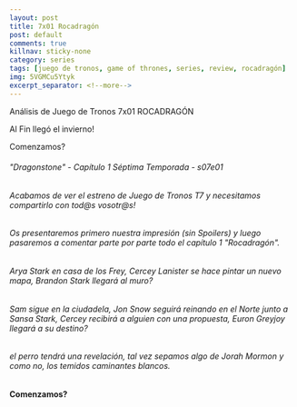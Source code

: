 ```yaml
---
layout: post
title: 7x01 Rocadragón
post: default
comments: true
killnav: sticky-none
category: series
tags: [juego de tronos, game of thrones, series, review, rocadragón]
img: 5VGMCu5Ytyk
excerpt_separator: <!--more-->
---
```


Análisis de Juego de Tronos 7x01 ROCADRAGÓN

Al Fin llegó el invierno!

Comenzamos?


<!--more-->


###### "Dragonstone" - Capítulo 1 Séptima Temporada - s07e01

###### Acabamos de ver el estreno de Juego de Tronos T7 y necesitamos compartirlo con tod@s vosotr@s!

###### Os presentaremos primero nuestra impresión (sin Spoilers) y luego pasaremos a comentar parte por parte todo el capítulo 1 "Rocadragón".

###### Arya Stark en casa de los Frey, Cercey Lanister se hace pintar un nuevo mapa, Brandon Stark llegará al muro?

###### Sam sigue en la ciudadela, Jon Snow seguirá reinando en el Norte junto a Sansa Stark, Cercey recibirá a alguien con una propuesta, Euron Greyjoy llegará a su destino?

###### el perro tendrá una revelación, tal vez sepamos algo de Jorah Mormon y como no, los temidos caminantes blancos.

#### Comenzamos?